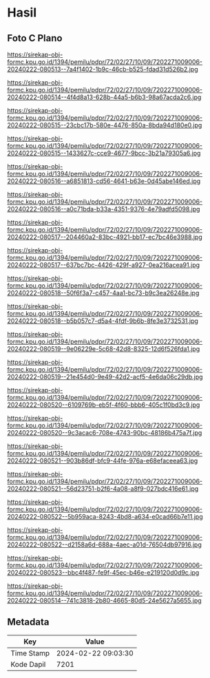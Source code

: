 # Hasil

## Foto C Plano

https://sirekap-obj-formc.kpu.go.id/1394/pemilu/pdpr/72/02/27/10/09/7202271009006-20240222-080513--7a4f1402-1b9c-46cb-b525-fdad31d526b2.jpg

https://sirekap-obj-formc.kpu.go.id/1394/pemilu/pdpr/72/02/27/10/09/7202271009006-20240222-080514--4f4d8a13-628b-44a5-b6b3-98a67acda2c6.jpg

https://sirekap-obj-formc.kpu.go.id/1394/pemilu/pdpr/72/02/27/10/09/7202271009006-20240222-080515--23cbc17b-580e-4476-850a-8bda94d180e0.jpg

https://sirekap-obj-formc.kpu.go.id/1394/pemilu/pdpr/72/02/27/10/09/7202271009006-20240222-080515--1433627c-cce9-4677-9bcc-3b21a79305a6.jpg

https://sirekap-obj-formc.kpu.go.id/1394/pemilu/pdpr/72/02/27/10/09/7202271009006-20240222-080516--a6851813-cd56-4641-b63e-0d45abe146ed.jpg

https://sirekap-obj-formc.kpu.go.id/1394/pemilu/pdpr/72/02/27/10/09/7202271009006-20240222-080516--a0c71bda-b33a-4351-9376-4e79adfd5098.jpg

https://sirekap-obj-formc.kpu.go.id/1394/pemilu/pdpr/72/02/27/10/09/7202271009006-20240222-080517--204460a2-83bc-4921-bb17-ec7bc46e3988.jpg

https://sirekap-obj-formc.kpu.go.id/1394/pemilu/pdpr/72/02/27/10/09/7202271009006-20240222-080517--637bc7bc-4426-429f-a927-0ea216acea91.jpg

https://sirekap-obj-formc.kpu.go.id/1394/pemilu/pdpr/72/02/27/10/09/7202271009006-20240222-080518--50f6f3a7-c457-4aa1-bc73-b9c3ea26248e.jpg

https://sirekap-obj-formc.kpu.go.id/1394/pemilu/pdpr/72/02/27/10/09/7202271009006-20240222-080518--b5b057c7-d5a4-4fdf-9b6b-8fe3e3732531.jpg

https://sirekap-obj-formc.kpu.go.id/1394/pemilu/pdpr/72/02/27/10/09/7202271009006-20240222-080519--9e06229e-5c68-42d8-8325-12d6f526fda1.jpg

https://sirekap-obj-formc.kpu.go.id/1394/pemilu/pdpr/72/02/27/10/09/7202271009006-20240222-080519--21e454d0-9e49-42d2-acf5-4e6da06c29db.jpg

https://sirekap-obj-formc.kpu.go.id/1394/pemilu/pdpr/72/02/27/10/09/7202271009006-20240222-080520--6109769b-eb5f-4f60-bbb6-405c1f0bd3c9.jpg

https://sirekap-obj-formc.kpu.go.id/1394/pemilu/pdpr/72/02/27/10/09/7202271009006-20240222-080520--9c3acac6-708e-4743-90bc-48186b475a7f.jpg

https://sirekap-obj-formc.kpu.go.id/1394/pemilu/pdpr/72/02/27/10/09/7202271009006-20240222-080521--903b86df-bfc9-44fe-976a-e68efaceea63.jpg

https://sirekap-obj-formc.kpu.go.id/1394/pemilu/pdpr/72/02/27/10/09/7202271009006-20240222-080521--56d23751-b2f6-4a08-a8f9-027bdc416e61.jpg

https://sirekap-obj-formc.kpu.go.id/1394/pemilu/pdpr/72/02/27/10/09/7202271009006-20240222-080522--5b959aca-8243-4bd8-a634-e0cad66b7e11.jpg

https://sirekap-obj-formc.kpu.go.id/1394/pemilu/pdpr/72/02/27/10/09/7202271009006-20240222-080522--d2158a6d-688a-4aec-a01d-76504db97916.jpg

https://sirekap-obj-formc.kpu.go.id/1394/pemilu/pdpr/72/02/27/10/09/7202271009006-20240222-080523--bbc4f487-fe9f-45ec-b46e-e219120d0d9c.jpg

https://sirekap-obj-formc.kpu.go.id/1394/pemilu/pdpr/72/02/27/10/09/7202271009006-20240222-080514--741c3818-2b80-4665-80d5-24e5627a5655.jpg


## Metadata

| Key        | Value               |
| ---------- | ------------------- |
| Time Stamp | 2024-02-22 09:03:30 |
| Kode Dapil | 7201                |



